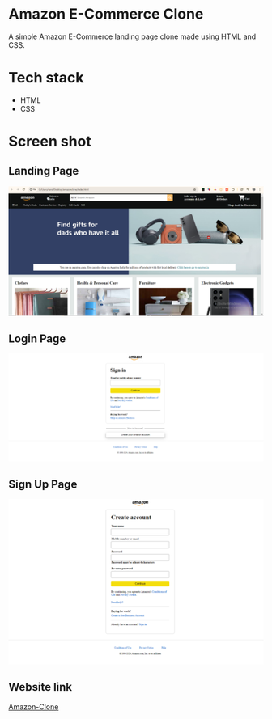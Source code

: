 # Amazon E-Commerce Clone
A simple Amazon E-Commerce landing page clone made using HTML and CSS.

# Tech stack
- HTML
- CSS

# Screen shot

## Landing Page
![Amazon landing Page](images/amazonclonepic.PNG)

## Login Page
![Login Page](images/loginpage.PNG)

## Sign Up Page
![Sign Up Page](images/signuppage.PNG)

## Website link
[Amazon-Clone](https://saiumasankar.github.io/amazonlandingpage/)





